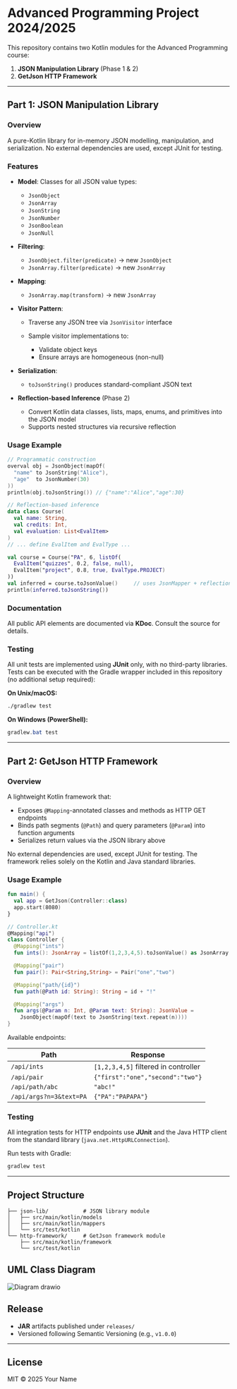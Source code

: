 # Advanced Programming Project 2024/2025

This repository contains two Kotlin modules for the Advanced Programming course:

1. **JSON Manipulation Library** (Phase 1 & 2)
2. **GetJson HTTP Framework**

---

## Part 1: JSON Manipulation Library

### Overview

A pure-Kotlin library for in-memory JSON modelling, manipulation, and serialization. No external dependencies are used, except JUnit for testing.

### Features

* **Model**: Classes for all JSON value types:

  * `JsonObject`
  * `JsonArray`
  * `JsonString`
  * `JsonNumber`
  * `JsonBoolean`
  * `JsonNull`
* **Filtering**:

  * `JsonObject.filter(predicate)` → new `JsonObject`
  * `JsonArray.filter(predicate)` → new `JsonArray`
* **Mapping**:

  * `JsonArray.map(transform)` → new `JsonArray`
* **Visitor Pattern**:

  * Traverse any JSON tree via `JsonVisitor` interface
  * Sample visitor implementations to:

    * Validate object keys
    * Ensure arrays are homogeneous (non-null)
* **Serialization**:

  * `toJsonString()` produces standard-compliant JSON text
* **Reflection-based Inference** (Phase 2)

  * Convert Kotlin data classes, lists, maps, enums, and primitives into the JSON model
  * Supports nested structures via recursive reflection

### Usage Example

```kotlin
// Programmatic construction
overval obj = JsonObject(mapOf(
  "name" to JsonString("Alice"),
  "age"  to JsonNumber(30)
))
println(obj.toJsonString()) // {"name":"Alice","age":30}

// Reflection-based inference
data class Course(
  val name: String,
  val credits: Int,
  val evaluation: List<EvalItem>
)
// ... define EvalItem and EvalType ...

val course = Course("PA", 6, listOf(
  EvalItem("quizzes", 0.2, false, null),
  EvalItem("project", 0.8, true, EvalType.PROJECT)
))
val inferred = course.toJsonValue()     // uses JsonMapper + reflection
println(inferred.toJsonString())
```

### Documentation

All public API elements are documented via **KDoc**. Consult the source for details.

### Testing

All unit tests are implemented using **JUnit** only, with no third-party libraries.
Tests can be executed with the Gradle wrapper included in this repository (no additional setup required):

**On Unix/macOS:**

```bash
./gradlew test
```

**On Windows (PowerShell):**

```powershell
gradlew.bat test
```

---

## Part 2: GetJson HTTP Framework

### Overview

A lightweight Kotlin framework that:

* Exposes `@Mapping`-annotated classes and methods as HTTP GET endpoints
* Binds path segments (`@Path`) and query parameters (`@Param`) into function arguments
* Serializes return values via the JSON library above

No external dependencies are used, except JUnit for testing. The framework relies solely on the Kotlin and Java standard libraries.

### Usage Example

```kotlin
fun main() {
  val app = GetJson(Controller::class)
  app.start(8080)
}

// Controller.kt
@Mapping("api")
class Controller {
  @Mapping("ints")
  fun ints(): JsonArray = listOf(1,2,3,4,5).toJsonValue() as JsonArray

  @Mapping("pair")
  fun pair(): Pair<String,String> = Pair("one","two")

  @Mapping("path/{id}")
  fun path(@Path id: String): String = id + "!"

  @Mapping("args")
  fun args(@Param n: Int, @Param text: String): JsonValue =
    JsonObject(mapOf(text to JsonString(text.repeat(n))))
}
```

Available endpoints:

| Path                    | Response                             |
| ----------------------- | ------------------------------------ |
| `/api/ints`             | `[1,2,3,4,5]` filtered in controller |
| `/api/pair`             | `{"first":"one","second":"two"}`     |
| `/api/path/abc`         | `"abc!"`                             |
| `/api/args?n=3&text=PA` | `{"PA":"PAPAPA"}`                    |

### Testing

All integration tests for HTTP endpoints use **JUnit** and the Java HTTP client from the standard library (`java.net.HttpURLConnection`).

Run tests with Gradle:

```bash
gradlew test
```

---

## Project Structure

```
├── json-lib/           # JSON library module
│   ├── src/main/kotlin/models
│   ├── src/main/kotlin/mappers
│   └── src/test/kotlin
└── http-framework/     # GetJson framework module
    ├── src/main/kotlin/framework
    └── src/test/kotlin
```

## UML Class Diagram

![Diagram drawio](assets/Diagram.drawio.png)


## Release

* **JAR** artifacts published under `releases/`
* Versioned following Semantic Versioning (e.g., `v1.0.0`)

---

## License

MIT © 2025 Your Name
